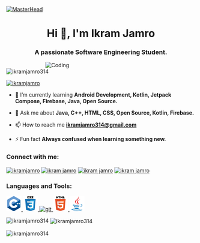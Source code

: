 [![MasterHead](https://img.freepik.com/premium-vector/colorful-banner-with-hands-working-computer-different-electronic-gadgets-devices-symbols-programming-software-development-program-coding_198278-4192.jpg)](https://github.com/ikramjamro314)
<h1 align="center">Hi 👋, I'm Ikram Jamro</h1>
<h3 align="center">A passionate Software Engineering Student.</h3>
<img align="right" alt="Coding" width="400" src="https://camo.githubusercontent.com/c1dcb74cc1c1835b1d716f5051499a2814c683c806b15f04b0eba492863703e9/68747470733a2f2f63646e2e6472696262626c652e636f6d2f75736572732f3733303730332f73637265656e73686f74732f363538313234332f6176656e746f2e676966">
<p align="left"> <img src="https://komarev.com/ghpvc/?username=ikramjamro314&label=Profile%20views&color=0e75b6&style=flat" alt="ikramjamro314" /> </p>

<p align="left"> <a href="https://twitter.com/ikramjamro" target="blank"><img src="https://img.shields.io/twitter/follow/ikramjamro?logo=twitter&style=for-the-badge" alt="ikramjamro" /></a> </p>

- 🌱 I’m currently learning **Android Development, Kotlin, Jetpack Compose, Firebase, Java, Open Source.**

- 💬 Ask me about **Java, C++, HTML, CSS, Open Source, Kotlin, Firebase.**

- 📫 How to reach me **ikramjamro314@gmail.com**

- ⚡ Fun fact **Always confused when learning something new.**

<h3 align="left">Connect with me:</h3>
<p align="left">
<a href="https://twitter.com/ikramjamro" target="blank"><img align="center" src="https://raw.githubusercontent.com/rahuldkjain/github-profile-readme-generator/master/src/images/icons/Social/twitter.svg" alt="ikramjamro" height="30" width="40" /></a>
<a href="https://linkedin.com/in/ikram jamro" target="blank"><img align="center" src="https://raw.githubusercontent.com/rahuldkjain/github-profile-readme-generator/master/src/images/icons/Social/linked-in-alt.svg" alt="ikram jamro" height="30" width="40" /></a>
<a href="https://instagram.com/ikram jamro" target="blank"><img align="center" src="https://raw.githubusercontent.com/rahuldkjain/github-profile-readme-generator/master/src/images/icons/Social/instagram.svg" alt="ikram jamro" height="30" width="40" /></a>
<a href="https://www.hackerrank.com/ikram jamro" target="blank"><img align="center" src="https://raw.githubusercontent.com/rahuldkjain/github-profile-readme-generator/master/src/images/icons/Social/hackerrank.svg" alt="ikram jamro" height="30" width="40" /></a>
</p>

<h3 align="left">Languages and Tools:</h3>
<p align="left"> <a href="https://www.w3schools.com/cpp/" target="_blank" rel="noreferrer"> <img src="https://raw.githubusercontent.com/devicons/devicon/master/icons/cplusplus/cplusplus-original.svg" alt="cplusplus" width="40" height="40"/> </a> <a href="https://www.w3schools.com/css/" target="_blank" rel="noreferrer"> <img src="https://raw.githubusercontent.com/devicons/devicon/master/icons/css3/css3-original-wordmark.svg" alt="css3" width="40" height="40"/> </a> <a href="https://git-scm.com/" target="_blank" rel="noreferrer"> <img src="https://www.vectorlogo.zone/logos/git-scm/git-scm-icon.svg" alt="git" width="40" height="40"/> </a> <a href="https://www.w3.org/html/" target="_blank" rel="noreferrer"> <img src="https://raw.githubusercontent.com/devicons/devicon/master/icons/html5/html5-original-wordmark.svg" alt="html5" width="40" height="40"/> </a> <a href="https://www.java.com" target="_blank" rel="noreferrer"> <img src="https://raw.githubusercontent.com/devicons/devicon/master/icons/java/java-original.svg" alt="java" width="40" height="40"/> </a> </p>

<p><img align="left" src="https://github-readme-stats.vercel.app/api/top-langs?username=ikramjamro314&show_icons=true&locale=en&layout=compact" alt="ikramjamro314" /></p>

<p>&nbsp;<img align="center" src="https://github-readme-stats.vercel.app/api?username=ikramjamro314&show_icons=true&locale=en" alt="ikramjamro314" /></p>

<p><img align="center" src="https://github-readme-streak-stats.herokuapp.com/?user=ikramjamro314&" alt="ikramjamro314" /></p>
